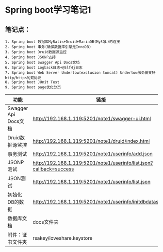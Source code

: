 Spring boot学习笔记1
============================
## 笔记点：
```
1. Spring boot 数据库MyBatis+Druid+MariaDB(MySQL)的连接
2. Spring boot 事务(确保数据库引擎是InnoDB)
3. Spring boot Druid数据源监控
4. Spring boot JSONP支持
5. Spring boot Swagger Api Docs文档
6. Spring boot Logback日志+@Slf4j日志
7. Spring boot Web Server Undertow(exclusion tomcat) Undertow服务器支持http/https的双协议
8. Spring boot JUnit Test
9. Spring boot page优化分页
```

|功能|链接|---|
|---|---|---|
|Swagger Api Docs文档|http://192.168.1.119:5201/note1/swagger-ui.html|---|
|Druid数据源监控|http://192.168.1.119:5201/note1/druid/index.html|admin/123456|
|事务测试|http://192.168.1.119:5201/note1/userinfo/add.json|---|
|JSONP测试|http://192.168.1.119:5201/note1/userinfo/list.json?callback=success|---|
|JSON测试|http://192.168.1.119:5201/note1/userinfo/list.json|---|
|初始化DB的数据|http://192.168.1.119:5201/note1/userinfo/initdbdatas.json|---|
|数据库文档|docs文件夹|---|
|附件：证书文件夹|rsakey/loveshare.keystore|---|

